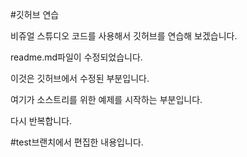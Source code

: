 #깃허브 연습

비쥬얼 스튜디오 코드를 사용해서 깃허브를 연습해 보겠습니다.

readme.md파일이 수정되었습니다.

이것은 깃허브에서 수정된 부분입니다.

여기가 소스트리를 위한 예제를 시작하는 부분입니다.

다시 반복합니다.

#test브랜치에서 편집한 내용입니다.
